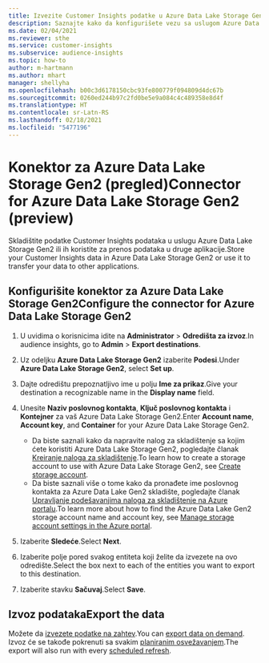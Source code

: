 ```yaml
---
title: Izvezite Customer Insights podatke u Azure Data Lake Storage Gen2
description: Saznajte kako da konfigurišete vezu sa uslugom Azure Data Lake Storage Gen2.
ms.date: 02/04/2021
ms.reviewer: sthe
ms.service: customer-insights
ms.subservice: audience-insights
ms.topic: how-to
author: m-hartmann
ms.author: mhart
manager: shellyha
ms.openlocfilehash: b00c3d6178150cbc93fe800779f094809d4dc67b
ms.sourcegitcommit: 0260ed244b97c2fd0be5e9a084c4c489358e8d4f
ms.translationtype: HT
ms.contentlocale: sr-Latn-RS
ms.lasthandoff: 02/18/2021
ms.locfileid: "5477196"
---
```

# <a name="connector-for-azure-data-lake-storage-gen2-preview"></a><span data-ttu-id="3bfd0-103">Konektor za Azure Data Lake Storage Gen2 (pregled)</span><span class="sxs-lookup"><span data-stu-id="3bfd0-103">Connector for Azure Data Lake Storage Gen2 (preview)</span></span>

<span data-ttu-id="3bfd0-104">Skladištite podatke Customer Insights podataka u uslugu Azure Data Lake Storage Gen2 ili ih koristite za prenos podataka u druge aplikacije.</span><span class="sxs-lookup"><span data-stu-id="3bfd0-104">Store your Customer Insights data in Azure Data Lake Storage Gen2 or use it to transfer your data to other applications.</span></span>

## <a name="configure-the-connector-for-azure-data-lake-storage-gen2"></a><span data-ttu-id="3bfd0-105">Konfigurišite konektor za Azure Data Lake Storage Gen2</span><span class="sxs-lookup"><span data-stu-id="3bfd0-105">Configure the connector for Azure Data Lake Storage Gen2</span></span>

1. <span data-ttu-id="3bfd0-106">U uvidima o korisnicima idite na **Administrator** > **Odredišta za izvoz**.</span><span class="sxs-lookup"><span data-stu-id="3bfd0-106">In audience insights, go to **Admin** > **Export destinations**.</span></span>

1. <span data-ttu-id="3bfd0-107">Uz odeljku **Azure Data Lake Storage Gen2** izaberite **Podesi**.</span><span class="sxs-lookup"><span data-stu-id="3bfd0-107">Under **Azure Data Lake Storage Gen2**, select **Set up**.</span></span>

1. <span data-ttu-id="3bfd0-108">Dajte odredištu prepoznatljivo ime u polju **Ime za prikaz**.</span><span class="sxs-lookup"><span data-stu-id="3bfd0-108">Give your destination a recognizable name in the **Display name** field.</span></span>

1. <span data-ttu-id="3bfd0-109">Unesite **Naziv poslovnog kontakta**, **Ključ poslovnog kontakta** i **Kontejner** za vaš Azure Data Lake Storage Gen2.</span><span class="sxs-lookup"><span data-stu-id="3bfd0-109">Enter **Account name**, **Account key**, and **Container** for your Azure Data Lake Storage Gen2.</span></span>
    - <span data-ttu-id="3bfd0-110">Da biste saznali kako da napravite nalog za skladištenje sa kojim ćete koristiti Azure Data Lake Storage Gen2, pogledajte članak [Kreiranje naloga za skladištenje](https://docs.microsoft.com/azure/storage/blobs/create-data-lake-storage-account).</span><span class="sxs-lookup"><span data-stu-id="3bfd0-110">To learn how to create a storage account to use with Azure Data Lake Storage Gen2, see [Create storage account](https://docs.microsoft.com/azure/storage/blobs/create-data-lake-storage-account).</span></span> 
    - <span data-ttu-id="3bfd0-111">Da biste saznali više o tome kako da pronađete ime poslovnog kontakta za Azure Data Lake Gen2 skladište, pogledajte članak [Upravljanje podešavanjima naloga za skladištenje na Azure portalu](https://docs.microsoft.com/azure/storage/common/storage-account-manage).</span><span class="sxs-lookup"><span data-stu-id="3bfd0-111">To learn more about how to find the Azure Data Lake Gen2 storage account name and account key, see [Manage storage account settings in the Azure portal](https://docs.microsoft.com/azure/storage/common/storage-account-manage).</span></span>

1. <span data-ttu-id="3bfd0-112">Izaberite **Sledeće**.</span><span class="sxs-lookup"><span data-stu-id="3bfd0-112">Select **Next**.</span></span>

1. <span data-ttu-id="3bfd0-113">Izaberite polje pored svakog entiteta koji želite da izvezete na ovo odredište.</span><span class="sxs-lookup"><span data-stu-id="3bfd0-113">Select the box next to each of the entities you want to export to this destination.</span></span>

1. <span data-ttu-id="3bfd0-114">Izaberite stavku **Sačuvaj**.</span><span class="sxs-lookup"><span data-stu-id="3bfd0-114">Select **Save**.</span></span>

## <a name="export-the-data"></a><span data-ttu-id="3bfd0-115">Izvoz podataka</span><span class="sxs-lookup"><span data-stu-id="3bfd0-115">Export the data</span></span>

<span data-ttu-id="3bfd0-116">Možete da [izvezete podatke na zahtev](export-destinations.md#export-data-on-demand).</span><span class="sxs-lookup"><span data-stu-id="3bfd0-116">You can [export data on demand](export-destinations.md#export-data-on-demand).</span></span> <span data-ttu-id="3bfd0-117">Izvoz će se takođe pokrenuti sa svakim [planiranim osvežavanjem](system.md#schedule-tab).</span><span class="sxs-lookup"><span data-stu-id="3bfd0-117">The export will also run with every [scheduled refresh](system.md#schedule-tab).</span></span>

